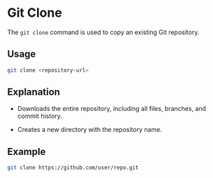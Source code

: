 # Git Clone

The `git clone` command is used to copy an existing Git repository.

## Usage
```bash
git clone <repository-url>
```

## Explanation
- Downloads the entire repository, including all files, branches, and commit history.

- Creates a new directory with the repository name.

## Example
```bash
git clone https://github.com/user/repo.git
```